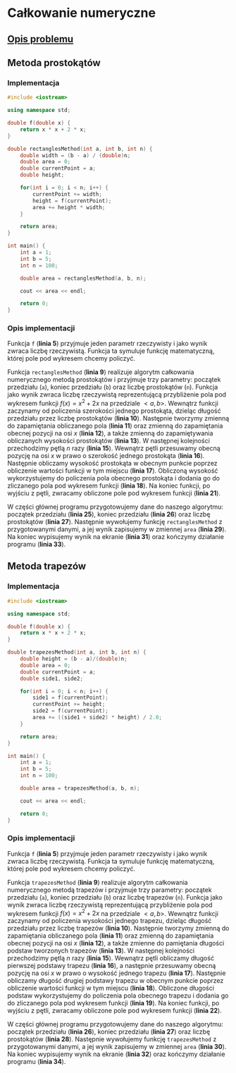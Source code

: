 # Całkowanie numeryczne

## [Opis problemu](../../../../algorithms/numerical-methods/numerical-integration.md)

## Metoda prostokątów

### Implementacja

```cpp linenums="1"
#include <iostream>

using namespace std;

double f(double x) {
    return x * x + 2 * x;
}

double rectanglesMethod(int a, int b, int n) {
    double width = (b - a) / (double)n;
    double area = 0;
    double currentPoint = a;
    double height;

    for(int i = 0; i < n; i++) {
        currentPoint += width;
        height = f(currentPoint);
        area += height * width;
    }

    return area;
}

int main() {
    int a = 1;
    int b = 5;
    int n = 100;

    double area = rectanglesMethod(a, b, n);

    cout << area << endl;

    return 0;
}
```

### Opis implementacji

Funkcja `f` (**linia 5**) przyjmuje jeden parametr rzeczywisty i jako wynik zwraca liczbę rzeczywistą. Funkcja ta symuluje funkcję matematyczną, której pole pod wykresem chcemy policzyć. 

Funkcja `rectanglesMethod` (**linia 9**) realizuje algorytm całkowania numerycznego metodą prostokątów i przyjmuje trzy parametry: początek przedziału (`a`), koniec przedziału (`b`) oraz liczbę prostokątów (`n`). Funkcja jako wynik zwraca liczbę rzeczywistą reprezentującą przybliżenie pola pod wykresem funkcji $f(x)=x^2+2x$ na przedziale $<a, b>$. Wewnątrz funkcji zaczynamy od policzenia szerokości jednego prostokąta, dzieląc długość przedziału przez liczbę prostokątów (**linia 10**). Następnie tworzymy zmienną do zapamiętania obliczanego pola (**linia 11**) oraz zmienną do zapamiętania obecnej pozycji na osi $x$ (**linia 12**), a także zmienną do zapamiętywania obliczanych wysokości prostokątów (**linia 13**). W następnej kolejności przechodzimy pętlą $n$ razy (**linia 15**). Wewnątrz pętli przesuwamy obecną pozycję na osi $x$ w prawo o szerokość jednego prostokąta (**linia 16**). Następnie obliczamy wysokość prostokąta w obecnym punkcie poprzez obliczenie wartości funkcji w tym miejscu (**linia 17**). Obliczoną wysokość wykorzystujemy do policzenia pola obecnego prostokąta i dodania go do zliczanego pola pod wykresem funkcji (**linia 18**). Na koniec funkcji, po wyjściu z pętli, zwracamy obliczone pole pod wykresem funkcji (**linia 21**).

W części głównej programu przygotowujemy dane do naszego algorytmu: początek przedziału (**linia 25**), koniec przedziału (**linia 26**) oraz liczbę prostokątów (**linia 27**). Następnie wywołujemy funkcję `rectanglesMethod` z przygotowanymi danymi, a jej wynik zapisujemy w zmiennej `area` (**linia 29**). Na koniec wypisujemy wynik na ekranie (**linia 31**) oraz kończymy działanie programu (**linia 33**).

## Metoda trapezów

### Implementacja

```cpp linenums="1"
#include <iostream>

using namespace std;

double f(double x) {
    return x * x + 2 * x;
}

double trapezesMethod(int a, int b, int n) {
    double height = (b - a)/(double)n;
    double area = 0;
    double currentPoint = a;
    double side1, side2;

    for(int i = 0; i < n; i++) {
        side1 = f(currentPoint);
        currentPoint += height;
        side2 = f(currentPoint);
        area += ((side1 + side2) * height) / 2.0;
    }

    return area;
}

int main() {
    int a = 1;
    int b = 5;
    int n = 100;

    double area = trapezesMethod(a, b, n);

    cout << area << endl;

    return 0;
}
```

### Opis implementacji

Funkcja `f` (**linia 5**) przyjmuje jeden parametr rzeczywisty i jako wynik zwraca liczbę rzeczywistą. Funkcja ta symuluje funkcję matematyczną, której pole pod wykresem chcemy policzyć. 

Funkcja `trapezesMethod` (**linia 9**) realizuje algorytm całkowania numerycznego metodą trapezów i przyjmuje trzy parametry: początek przedziału (`a`), koniec przedziału (`b`) oraz liczbę trapezów (`n`). Funkcja jako wynik zwraca liczbę rzeczywistą reprezentującą przybliżenie pola pod wykresem funkcji $f(x)=x^2+2x$ na przedziale $<a, b>$. Wewnątrz funkcji zaczynamy od policzenia wysokości jednego trapezu, dzieląc długość przedziału przez liczbę trapezów (**linia 10**). Następnie tworzymy zmienną do zapamiętania obliczanego pola (**linia 11**) oraz zmienną do zapamiętania obecnej pozycji na osi $x$ (**linia 12**), a także zmienne do pamiętania długości podstaw tworzonych trapezów (**linia 13**). W następnej kolejności przechodzimy pętlą $n$ razy (**linia 15**). Wewnątrz pętli obliczamy długość pierwszej podstawy trapezu (**linia 16**), a następnie przesuwamy obecną pozycję na osi $x$ w prawo o wysokość jednego trapezu (**linia 17**). Następnie obliczamy długość drugiej podstawy trapezu w obecnym punkcie poprzez obliczenie wartości funkcji w tym miejscu (**linia 18**). Obliczone długości podstaw wykorzystujemy do policzenia pola obecnego trapezu i dodania go do zliczanego pola pod wykresem funkcji (**linia 19**). Na koniec funkcji, po wyjściu z pętli, zwracamy obliczone pole pod wykresem funkcji (**linia 22**).

W części głównej programu przygotowujemy dane do naszego algorytmu: początek przedziału (**linia 26**), koniec przedziału (**linia 27**) oraz liczbę prostokątów (**linia 28**). Następnie wywołujemy funkcję `trapezesMethod` z przygotowanymi danymi, a jej wynik zapisujemy w zmiennej `area` (**linia 30**). Na koniec wypisujemy wynik na ekranie (**linia 32**) oraz kończymy działanie programu (**linia 34**).
